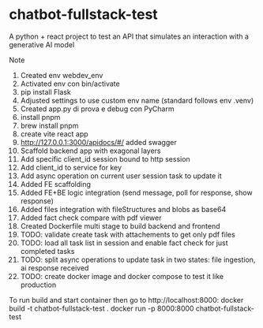 # chatbot-fullstack-test
A python + react project to test an API that simulates an interaction with a generative AI model



Note 

1) Created env webdev_env
2) Activated env con bin/activate
3) pip install Flask
4) Adjusted settings to use custom env name (standard follows env .venv)
5) Created app.py di prova e debug con PyCharm
6) install pnpm
7) brew install pnpm
8) create vite react app
9) http://127.0.0.1:3000/apidocs/#/ added swagger
10) Scaffold backend app with exagonal layers
11) Add specific client_id session bound to http session
12) Add client_id to service for key
13) Add async operation on current user session task to update it
14) Added FE scaffolding
15) Added FE+BE logic integration (send message, poll for response, show response)
16) Added files integration with fileStructures and blobs as base64
17) Added fact check compare with pdf viewer
18) Created Dockerfile multi stage to build backend and frontend
19) TODO: validate create task with attachements to get only pdf files
20) TODO: load all task list in session and enable fact check for just completed tasks
21) TODO: split async operations to update task in two states: file ingestion, ai response received
22) TODO: create docker image and docker compose to test it like production

To run build and start container then go to http://localhost:8000:
docker build -t chatbot-fullstack-test .
docker run -p 8000:8000 chatbot-fullstack-test